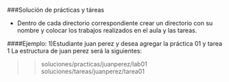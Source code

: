 ###Solución de prácticas y táreas
* Dentro de cada directorio correspondiente crear un directorio con su nombre y colocar los trabajos realizados en el aula y las tareas.

####Ejemplo:
1)Estudiante juan perez y desea agregar la práctica 01 y tarea 1
La estructura de juan perez será la siguientes:
>>soluciones/practicas/juanperez/lab01
>>soluciones/tareas/juanperez/tarea01


